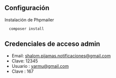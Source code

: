 ## Configuración

Instalación de Phpmailer

```bash
  composer install
```
    
## Credenciales de acceso admin 
- Email: shalom.pijamas.notificaciones@gmail.com
- Clave: 12345
- Usuario : yarmu@gmail.com
- Clave : 167

